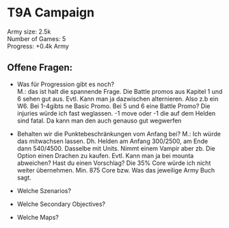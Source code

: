 # T9A Campaign
Army size: 2.5k  
Number of Games: 5  
Progress: +0.4k Army  

## Offene Fragen:
 - Was für Progression gibt es noch?  
 M.: das ist halt die spannende Frage. Die Battle promos aus Kapitel 1 und 6 sehen gut aus. Evtl. Kann man ja dazwischen alternieren. Also z.b ein W6. Bei 1-4gibts ne Basic Promo. Bei 5 und 6 eine Battle Promo? Die injuries würde ich fast weglassen. -1 move oder -1 die auf dem Helden sind fatal. Da kann man den auch genauso gut wegwerfen
 - Behalten wir die Punktebeschränkungen vom Anfang bei? 
 M.: Ich würde das mitwachsen lassen. Dh. Helden am Anfang 300/2500, am Ende dann 540/4500. Dasselbe mit Units. Nimmt einem Vampir aber zb. Die Option einen Drachen zu kaufen. Evtl. Kann man ja bei mounta abweichen? Hast du einen Vorschlag? Die 35% Core würde ich nicht weiter übernehmen. Min. 875 Core bzw. Was das jeweilige Army Buch sagt.
 
- Welche Szenarios? 
 - Welche Secondary Objectives?
 - Welche Maps? 
